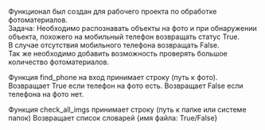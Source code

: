 Функционал был создан для рабочего проекта по обработке фотоматериалов.<br/> 
Задача: Необходимо распознавать объекты на фото и при обнаружении объекта, похожего на мобильный телефон возвращать статус  True. <br/> 
В случае отсутствия мобильного телефона возвращать False.<br/> 
Так же необходимо добавить возможность проверять большое количество фотоматериалов.

Функция find_phone на вход принимает строку (путь к фото). 
Возвращает True если телефон на фото есть.
Возвращает False если телефона на фото нет.

Функция check_all_imgs принимает строку (путь к папке или системе папок)
Возвращает список словарей {имя файла: True/False}
